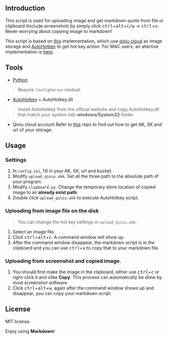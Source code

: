 ## Introduction

This script is used for uploading image and get markdown quote from file or clipboard (include screenshot) by simply click <kbd>ctrl</kbd>+<kbd>alt</kbd>+<kbd>c/w</kbd> -> <kbd>ctrl</kbd>+<kbd>v</kbd>. Never worrying about copying image to markdown!

This script is based on [this](https://github.com/xzonepiece/markdown-img-upload-windows) implementation, which use [qiniu cloud](https://portal.qiniu.com/) as image storage and [AutoHotkey](http://www.ahkscript.org/) to get hot key action. For MAC users, an altertive implementation is [here](https://github.com/tiann/markdown-img-upload).

## Tools
* [Python](https://www.python.org)

> Require: `ConfigParser` modual.

* [AutoHotkey](http://ahkscript.org) + AutoHotkey.dll

> Install AutoHotkey from the official website and copy AutoHotkey.dll that match your system into **windows/System32** folder

* Qiniu cloud account
Refer to [this](https://github.com/tiann/markdown-img-upload) repo to find out how to get AK, SK and url of your storage.

## Usage
### Settings
1. In `config.ini`, fill in your AK, SK, url and bucket.
2. Modify `upload_qiniu.ahk`. Set all the three path to the absolute path of your program.
3. Modify `clipboard.py`. Change the temporary store location of copied image to an **already exist path**.
4. Double click `upload_qiniu.ahk` to execute AutoHotkey script.

### Uploading from image file on the disk

> You can change the hot key settings in `upload_qiniu.ahk`.

1. Select an image file.
2. Click <kbd>ctrl</kbd>+<kbd>alt</kbd>+<kbd>c</kbd>. A command window will show up.
3. After the command window disappear, the markdown script is in the clipboard and you can use <kbd>ctrl</kbd>+<kbd>v</kbd> to copy that to your markdown file.

### Uploading from screenshot and copied image.

1. You should first make the image in the clipboard, either use <kbd>ctrl</kbd>+<kbd>c</kbd> or right-click it and clike **Copy**. This process can automatically be done by most screenshot software.
2. Click <kbd>ctrl</kbd>+<kbd>alt</kbd>+<kbd>w</kbd>, again after the command window shows up and disappear, you can copy your markdown script.

## License
MIT license.

Enjoy using **Markdown**!
